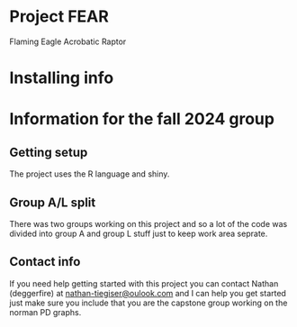 # Project FEAR

Flaming Eagle Acrobatic Raptor

# Installing info

# Information for the fall 2024 group

## Getting setup

The project uses the R language and shiny. 

## Group A/L split

There was two groups working on this project and so a lot of the code was divided into group A and group L stuff just to keep work area seprate.

## Contact info

If you need help getting started with this project you can contact Nathan (deggerfire) at nathan-tiegiser@oulook.com and I can help you get started just make sure you include that you are the capstone group working on the norman PD graphs.
